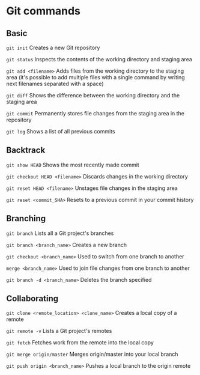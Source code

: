 # Git commands

## Basic
`git init` Creates a new Git repository

`git status` Inspects the contents of the working directory and staging area

`git add <filename>` Adds files from the working directory to the staging area (it's possible to add multiple files with a single command by writing next filenames separated with a space)

`git diff` Shows the difference between the working directory and the staging area

`git commit` Permanently stores file changes from the staging area in the repository

`git log` Shows a list of all previous commits

## Backtrack
`git show HEAD` Shows the most recently made commit

`git checkout HEAD <filename>` Discards changes in the working directory

`git reset HEAD <filename>` Unstages file changes in the staging area

`git reset <commit_SHA>` Resets to a previous commit in your commit history

## Branching
`git branch` Lists all a Git project's branches

`git branch <branch_name>` Creates a new branch

`git checkout <branch_name>` Used to switch from one branch to another

`merge <branch_name>` Used to join file changes from one branch to another

`git branch -d <branch_name>` Deletes the branch specified

## Collaborating
`git clone <remote_location> <clone_name>` Creates a local copy of a remote

`git remote -v` Lists a Git project's remotes

`git fetch` Fetches work from the remote into the local copy

`git merge origin/master` Merges origin/master into your local branch

`git push origin <branch_name>` Pushes a local branch to the origin remote
